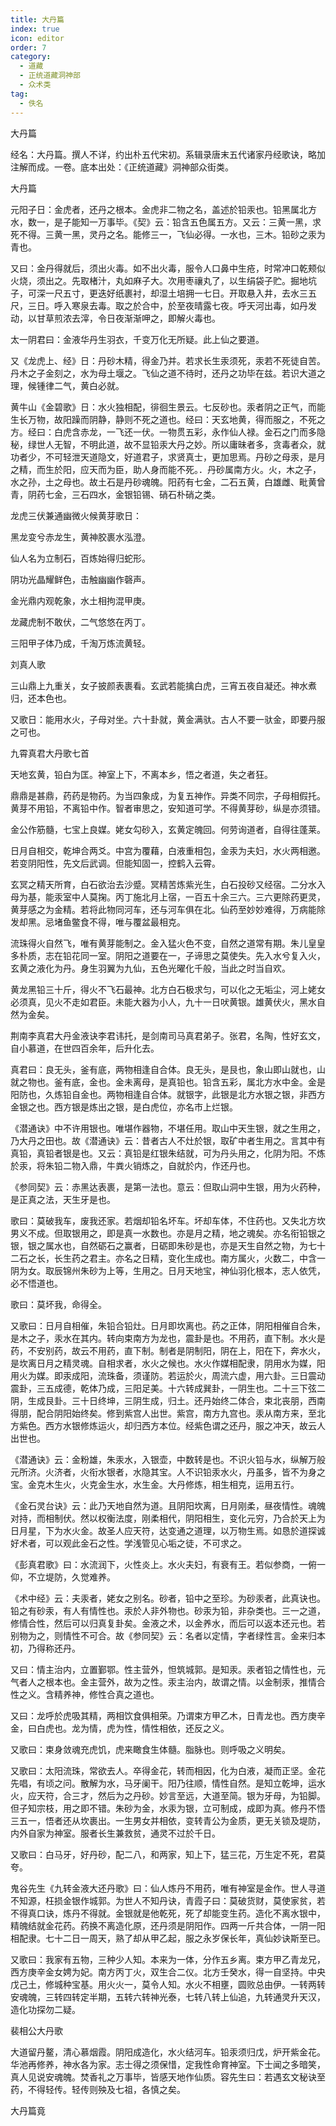 ```yaml
---
title: 大丹篇
index: true
icon: editor
order: 7
category:
  - 道藏
  - 正统道藏洞神部
  - 众术类
tag:
  - 佚名
---
```


大丹篇  

经名：大丹篇。撰人不详，约出朴五代宋初。系辑录唐末五代诸家丹经歌诀，略加注解而成。一卷。底本出处：《正统道藏》洞神部众街类。  

大丹篇  

元阳子日：金虎者，还丹之根本。金虎非二物之名，盖述於铅汞也。铅黑属北方水，数一，是子能知一万事毕。《契》云：铅含五色属五方。又云：三黄一黑，求死不得。三黄一黑，灵丹之名。能修三一，飞仙必得。一水也，三木。铅砂之汞为青也。  

又曰：金丹得就后，须出火毒。如不出火毒，服令人口鼻中生疮，时常冲口乾颊似火烧，须出之。先取楮汁，丸如麻子大。次用枣禳丸了，以生绢袋子贮。掘地坑子，可深一尺五寸，更迭好纸裹衬，却湿土培拥一七日。开取悬入井，去水三五尺，三日。呼入寒泉去毒。取之於合中，於至夜晴露七夜。呼天河出毒，如丹发动，以甘草煎浓去滓，令日夜渐渐呷之，即解火毒也。  

太一阴君曰：金液华丹生羽衣，千变万化无所疑。此上仙之要道。  

又《龙虎上、经》日：丹砂木精，得金乃并。若求长生汞须死，汞若不死徒自苦。丹木之子金刻之，水为母土堰之。飞仙之道不待时，还丹之功毕在兹。若识大道之理，候锺律二气，黄白必就。  

黄牛山《金碧歌》日：水火独相配，徘徊生景云。七反砂也。汞者阴之正气，而能生长万物，故阳躁而阴静，静则不死之道也。经曰：天玄地黄，得而服之，不死之方。经曰：白虎含赤龙，一飞还一伏。一物贯五彩，永作仙人禄。金石之门而多隐秘，绿世人无智，不明此道，故不显铅汞大丹之妙。所以庸昧者多，贪毒者众，就功者少，不可轻泄天道隐文，好道君子，求贤真士，更加思焉。丹砂之母汞，是月之精，而生於阳，应天而为臣，助人身而能不死。．丹砂属南方火。火，木之子，水之孙，土之母也。故土石是丹砂魂魄。阳药有七金，二石五黄，白雄雌、毗黄曾青，阴药七金，三石四水，金银铅锡、硝石朴硝之类。  

龙虎三伏兼通幽微火候黄芽歌日：  

黑龙变兮赤龙生，黄神胶裹水泓澄。  

仙人名为立制石，百炼始得归蛇形。  

阴功光晶耀鲜色，击触幽幽作磬声。  

金光鼎内观乾象，水土相拘混甲庚。  

龙藏虎制不敢伏，二气悠悠在丙丁。  

三阳甲子体乃成，千淘万炼流黄轻。  

刘真人歌  

三山鼎上九重关，女子披颜表裹看。玄武若能擒白虎，三宵五夜自凝还。神水煮归，还本色也。  

又歌日：能用水火，子母对坐。六十卦就，黄金满驮。古人不要一驮金，即要丹服之可也。  

九霄真君大丹歌七首  

天地玄黄，铅白为匡。神室上下，不离本乡，悟之者道，失之者狂。  

鼎鼎是甚鼎，药药是物药。为当四象成，为复五神作。异类不同宗，子母相假托。黄芽不用铅，不离铅中作。智者审思之，安知道可学。不得黄芽砂，纵是亦须错。  

金公作筋髓，七宝上良媒。姥女勾砂入，玄黄定魄回。何劳询道者，自得往蓬莱。  

日月自相交，乾坤合两爻。中宫为覆藉，白液重相包，金汞为夫妇，水火两相邀。若变阴阳性，先文后武调。但能知固一，控鹤入云霄。  

玄冥之精天所育，白石欲治去沙蹙。冥精苦炼紫光生，白石投砂又经宿。二分水入母为基，能汞室中人莫掬。丙丁施北月上宿，一百五十余三六。三六更除药更灵，黄芽感之为金精。若将此物同河车，还与河车俱在北。仙药至妙妙难得，万病能除发却黑。忌堵鱼鳖食不得，唯与覆盆最相克。  

流珠得火自然飞，唯有黄芽能制之。金入猛火色不变，自然之道常有期。朱儿皇皇多朴质，志在铅花同一室。阴阳之道要在一，子谛思之莫使失。先入水兮复入火，玄黄之液化为丹。身生羽翼为九仙，五色光曜化千般，当此之时当自欢。  

黄龙黑铅三十斤，得火不飞石最神。北方白石极求匀，可以化之无垢尘，河上姥女必须真，见火不走如君臣。未能大器为小人，九十一日吠黄银。雄黄伏火，黑水自然为金矣。  

荆南李真君大丹金液诀李君讳托，是剑南司马真君弟子。张君，名陶，性好玄文，自小慕道，在世四百余年，后升化去。  

真君曰：良无头，釜有底，两物相逢自合体。良无头，是艮也，象山即山就也，山就之物也。釜有底，金也。金未离母，是真铅也。铅含五彩，属北方水中金。金是阳防也，久炼铅自金也。两物相逢自合体。就银字，此银是北方水银之银，非西方金银之也。西方银是炼出之银，是白虎位，亦名市上烂银。  

《潜通诀》中不许用银也。唯堪作器物，不堪任用。取山中天生银，就之生用之，乃大丹之田也。故《潜通诀》云：昔者古人不灶於银，取矿中者生用之。言其中有真铅，真铅者银是也。又云：真铅是红银朱结就，可为丹头用之，化阴为阳。不炼於汞，将朱铅二物入鼎，牛粪火销炼之，自就於内，作还丹也。  

《参同契》云：赤黑达表裹，是第一法也。意云：但取山洞中生银，用为火药种，是正真之法，天生牙是也。  

歌曰：莫破我车，废我还家。若烟却铅名坏车。坏却车体，不住药也。又失北方坎男义不成。但取银用之，即是真一水数也。亦是月之精，地之魂矣。亦名衔铅银之银，银之属水也，自然砺石之赢者，日砺即朱砂是也，亦是天生自然之物，为七十二石之长，长生药之君主。亦名之日精，变化生成也。南方属火，火数二，中含一阴为女。取辰锦州朱砂为上等，生用之。日月天地宝，神仙羽化根本，志人依凭，必不悟道也。  

歌曰：莫坏我，命得全。  

又歌曰：日月自相催，朱铅合铅灶。日月即坎离也。药之正体，阴阳相催自合朱，是木之子，汞水在其内。转向束南方为龙也，震卦是也。不用药，直下制。水火是药，不安别药，故云不用药，直下制。制者是阴制阳，阴在上，阳在下，奔水火，是坎离日月之精灵魂。自相求者，水火之候也。水火作媒相配隶，阴用水为媒，阳用火为媒。即汞成阳，流珠备，须谨防。若运於火，周流六虚，用六卦。三日震动震卦，三五成德，乾体乃成，三阳足美。十六转成巽卦，一阴生也。二十三下弦二阴，生成艮卦。三十日终坤，三阴生成，归土。还丹始终二体合，束北丧朋，西南得朋，配合阴阳始终矣。修到紫宫人出世。紫宫，南方九宫也。汞从南方来，至北方紫色。西方水银修炼运火，却归西方本位。经紫色谓之还丹，服之冲天，故云人出世也。  

《潜通诀》云：金粉雄，朱汞水，入银壶，中数转是也。不识火铅与水，纵解万般元所济。火济者，火衔水银者，水隐其宝。人不识铅汞水火，丹虽多，皆不为身之宝。金克木生火，火克金生水，水生金。大丹修炼，相生相克，运用五行。  

《金石灵台诀》云：此乃天地自然为道。且阴阳坎离，日月刚柔，昼夜情性。魂魄对持，而相制伏。然以权衡法度，刚柔相代，阴阳相生，变化元穷，乃合於天上为日月星，下为水火金。故圣人应天符，达变通之道理，以万物生焉。如恳於道探诚好术者，可以观此金石之性。学浅管见心垢之徒，不可求之。  

《彭真君歌》曰：水流润下，火性炎上。水火夫妇，有衰有王。若似参商，一俯一仰，不立堤防，久觉难养。  

《术中经》云：夫汞者，姥女之别名。砂者，铅中之至珍。为砂汞者，此真诀也。铅之有砂汞，有人有情性也。汞於人非外物也。砂汞为铅，非杂类也。三一之道，修情合性，然后可以归真复卦矣。金液之术，以金养水，而后可以返本还元也。若别物为之，则情性不可合。故《参同契》云：名者以定情，字者绿性言。金来归本初，乃得称还丹。  

又曰：情主治内，立置鄞鄂。性主营外，怛筑城郭。是知汞。汞者铅之情性也，元气者人之根本也。金主营外，故为之性。汞主治内，故谓之情。以金制汞，推情合性之义。含精养神，修性合真之道也。  

又曰：龙呼於虎吸其精，两相饮食俱相荣。乃谓束方甲乙木，日青龙也。西方庚辛金，曰白虎也。龙为情，虎为性，情性相依，还反之义。  

又歌曰：束身敛魂充虎饥，虎来瞰食生体髓。脂脉也。则呼吸之义明矣。  

又歌曰：太阳流珠，常欲去人。卒得金花，转而相因，化为白液，凝而正坚。金花先唱，有顷之问。散解为水，马牙阑干。阳乃往顺，情性自然。是知立乾坤，运水火，应天符，合三才，然后为之丹砂。妙言至远，大道至简。银为牙母，为铅脚。但子知宗枝，用之即不错。朱砂为金，水汞为银，立可制成，成即为真。修丹不悟三五一，悟者还从坎裹出。一生男女并相依，变转青公为金质，更无关锁及堤防，内外自家为神室。服者长生兼救贫，通灵不过於千日。  

又歌曰：白马牙，好丹砂，配二八，和两家，知上下，猛三花，万生定不死，君莫夸。  

鬼谷先生《九转金液大还丹歌》曰：仙人炼丹不用药，唯有神室是金作。世人寻道不知源，枉损金银作城郭。为世人不知丹诀，青霞子曰：莫破货财，莫使家贫，若不得真口诀，炼丹不得就。金银就是他乾死，死了却能变生药。造化不离水银中，精魄结就金花药。药换不离造化原，还丹须是阴阳作。四两一斤共合体，一阴一阳相配隶。七十二日一周天，熟了却从甲乙起，服之永岁保长年，真仙妙诀斯至已。  

又歌曰：我家有五物，三种少人知。本来为一体，分作五乡离。束方甲乙青龙兄，西方庚辛金女娉为妃。南方丙丁火，双生合二仪。北方壬癸水，得一自坚持。中央戊己土，修城种宝基。用火火一，莫令人知。水火不相壅，圆败总由伊。一转两转安魂魄，三转四转定半期，五转六转神光泰，七转八转上仙追，九转通灵升天汉，造化功探勿二疑。  

裴相公大丹歌  

大道留丹鳌，清心慕烟霞。阴阳成造化，水火结河车。铅汞须归戊，炉开紫金花。华池再修养，神水各为家。志士得之须保惜，定我性命育神室。下士闻之多暗笑，真人见说安魂魄。焚香礼之万事毕，皆感天地作仙质。容先生曰：若遇玄文秘诀至药，不得轻传。轻传则殃及七祖，各慎之矣。  

大丹篇竟  
